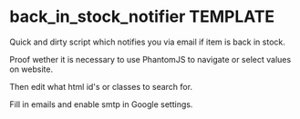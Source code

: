 # back_in_stock_notifier TEMPLATE
Quick and dirty script which notifies you via email if item is back in stock.

Proof wether it is necessary to use PhantomJS to navigate or select values on website.

Then edit what html id's or classes to search for.

Fill in emails and enable smtp in Google settings.

